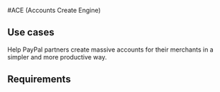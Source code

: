 #ACE (Accounts Create Engine)

## Use cases

Help PayPal partners create massive accounts for their merchants in a simpler and more productive way.

## Requirements
